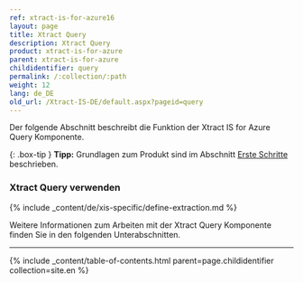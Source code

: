 ```yaml
---
ref: xtract-is-for-azure16
layout: page
title: Xtract Query
description: Xtract Query
product: xtract-is-for-azure
parent: xtract-is-for-azure
childidentifier: query
permalink: /:collection/:path
weight: 12
lang: de_DE
old_url: /Xtract-IS-DE/default.aspx?pageid=query
---
```

Der folgende Abschnitt beschreibt die Funktion der Xtract IS for Azure Query Komponente.<br>

{: .box-tip }
**Tipp:** Grundlagen zum Produkt sind im Abschnitt [Erste Schritte](./erste-schritte) beschrieben.<br>

### Xtract Query verwenden
{% include _content/de/xis-specific/define-extraction.md %}

Weitere Informationen zum Arbeiten mit der Xtract Query Komponente finden Sie in den folgenden Unterabschnitten.

---

{% include _content/table-of-contents.html parent=page.childidentifier collection=site.en %}
